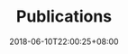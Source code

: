 ---
title: Publications
linkTitle: Publications
description: List of publications.
date: 2018-06-10T22:00:25+08:00
menu:
  - main
  - sidebar
weight: -250
---